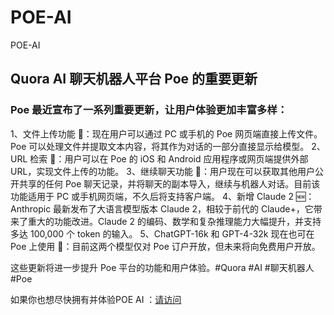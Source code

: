 # POE-AI
POE-AI

## Quora AI 聊天机器人平台 Poe 的重要更新
### Poe 最近宣布了一系列重要更新，让用户体验更加丰富多样：

1、文件上传功能 📁：现在用户可以通过 PC 或手机的 Poe 网页端直接上传文件。Poe 可以处理文件并提取文本内容，将其作为对话的一部分直接显示给模型。
2、URL 检索 🔗：用户可以在 Poe 的 iOS 和 Android 应用程序或网页端提供外部 URL，实现文件上传的功能。
3、继续聊天功能 🔄：用户现在可以获取其他用户公开共享的任何 Poe 聊天记录，并将聊天的副本导入，继续与机器人对话。目前该功能适用于 PC 或手机网页端，不久后将支持客户端。
4、新增 Claude 2 🆕：Anthropic 最新发布了大语言模型版本 Claude 2，相较于前代的 Claude+，它带来了重大的功能改进。Claude 2 的编码、数学和复杂推理能力大幅提升，并支持多达 100,000 个 token 的输入。
5、ChatGPT-16k 和 GPT-4-32k 现在也可在 Poe 上使用 🤖：目前这两个模型仅对 Poe 订户开放，但未来将向免费用户开放。

这些更新将进一步提升 Poe 平台的功能和用户体验。#Quora #AI #聊天机器人 #Poe


如果你也想尽快拥有并体验POE AI ：[请访问](https://wp.huinong.co/index.php/product/poe-ai-20/)
